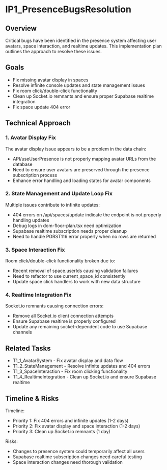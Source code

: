 # IP1_PresenceBugsResolution

## Overview
Critical bugs have been identified in the presence system affecting user avatars, space interaction, and realtime updates. This implementation plan outlines the approach to resolve these issues.

## Goals
- Fix missing avatar display in spaces
- Resolve infinite console updates and state management issues
- Fix room click/double-click functionality
- Clean up Socket.io remnants and ensure proper Supabase realtime integration
- Fix space update 404 error

## Technical Approach

### 1. Avatar Display Fix
The avatar display issue appears to be a problem in the data chain:
- API/useUserPresence is not properly mapping avatar URLs from the database
- Need to ensure user avatars are preserved through the presence subscription process
- Enhance error handling and loading states for avatar components

### 2. State Management and Update Loop Fix
Multiple issues contribute to infinite updates:
- 404 errors on /api/spaces/update indicate the endpoint is not properly handling updates
- Debug logs in dom-floor-plan.tsx need optimization
- Supabase realtime subscription needs proper cleanup
- Need to handle PGRST116 error properly when no rows are returned

### 3. Space Interaction Fix
Room click/double-click functionality broken due to:
- Recent removal of space.userIds causing validation failures 
- Need to refactor to use current_space_id consistently
- Update space click handlers to work with new data structure

### 4. Realtime Integration Fix
Socket.io remnants causing connection errors:
- Remove all Socket.io client connection attempts
- Ensure Supabase realtime is properly configured
- Update any remaining socket-dependent code to use Supabase channels

## Related Tasks
- T1_1_AvatarSystem - Fix avatar display and data flow
- T1_2_StateManagement - Resolve infinite updates and 404 errors
- T1_3_SpaceInteraction - Fix room clicking functionality
- T1_4_RealtimeIntegration - Clean up Socket.io and ensure Supabase realtime

## Timeline & Risks
Timeline:
- Priority 1: Fix 404 errors and infinite updates (1-2 days)
- Priority 2: Fix avatar display and space interaction (1-2 days)
- Priority 3: Clean up Socket.io remnants (1 day)

Risks:
- Changes to presence system could temporarily affect all users
- Supabase realtime subscription changes need careful testing
- Space interaction changes need thorough validation
